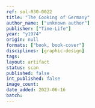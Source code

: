 ```yaml
---
ref: sol-030-0022
title: "The Cooking of Germany"
author_name: ["unknown author"]
publisher: ["Time-Life"]
year: "y1974"
origin: null
formats: ["book, book-cover"]
disciplines: [graphic-design]
tags:
layout: artifact
status: scan
published: false
int_published: false
image_count:
date_added: 2023-06-16
batch:
---
```


